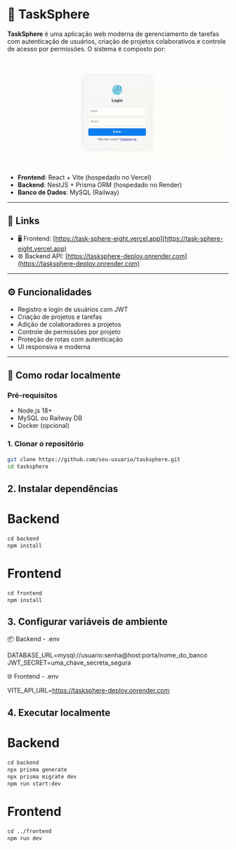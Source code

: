 # 🧠 TaskSphere

**TaskSphere** é uma aplicação web moderna de gerenciamento de tarefas com autenticação de usuários, criação de projetos colaborativos e controle de acesso por permissões. O sistema é composto por:

![](https://raw.githubusercontent.com/gabriel-ferreira-da-silva/TaskSphere/d7e523bf837067d04be58fb68cbe2bd13344155b/frontend/public/gif.gif)

- **Frontend**: React + Vite (hospedado no Vercel)
- **Backend**: NestJS + Prisma ORM (hospedado no Render)
- **Banco de Dados**: MySQL (Railway)

---

## 🔗 Links

- 🖥️ Frontend: [https://task-sphere-eight.vercel.app](https://task-sphere-eight.vercel.app)
- ⚙️ Backend API: [https://tasksphere-deploy.onrender.com](https://tasksphere-deploy.onrender.com)

---

## ⚙️ Funcionalidades

- Registro e login de usuários com JWT
- Criação de projetos e tarefas
- Adição de colaboradores a projetos
- Controle de permissões por projeto
- Proteção de rotas com autenticação
- UI responsiva e moderna

---

## 🚀 Como rodar localmente

### Pré-requisitos

- Node.js 18+
- MySQL ou Railway DB
- Docker (opcional)

### 1. Clonar o repositório

```bash
git clone https://github.com/seu-usuario/tasksphere.git
cd tasksphere
```

## 2. Instalar dependências

# Backend
```
cd backend
npm install
```

# Frontend
```
cd frontend
npm install
```

## 3. Configurar variáveis de ambiente
📦 Backend - .env

DATABASE_URL=mysql://usuario:senha@host:porta/nome_do_banco
JWT_SECRET=uma_chave_secreta_segura

🌐 Frontend - .env

VITE_API_URL=https://tasksphere-deploy.onrender.com

## 4. Executar localmente

# Backend
```
cd backend
npx prisma generate
npx prisma migrate dev
npm run start:dev
```

# Frontend
```
cd ../frontend
npm run dev
```

